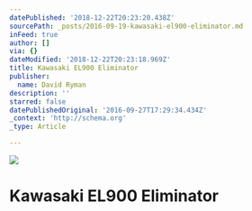 ```yaml
---
datePublished: '2018-12-22T20:23:20.438Z'
sourcePath: _posts/2016-09-19-kawasaki-el900-eliminator.md
inFeed: true
author: []
via: {}
dateModified: '2018-12-22T20:23:18.969Z'
title: Kawasaki EL900 Eliminator
publisher:
  name: David Ryman
description: ''
starred: false
datePublishedOriginal: '2016-09-27T17:29:34.434Z'
_context: 'http://schema.org'
_type: Article

---
```

![](https://the-grid-user-content.s3-us-west-2.amazonaws.com/2aa08869-0961-4a76-8e61-5d21ac61172b.jpg)

# Kawasaki EL900 Eliminator